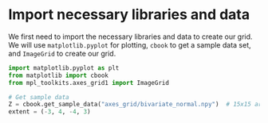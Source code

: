# Import necessary libraries and data

We first need to import the necessary libraries and data to create our grid. We will use `matplotlib.pyplot` for plotting, `cbook` to get a sample data set, and `ImageGrid` to create our grid.

```python
import matplotlib.pyplot as plt
from matplotlib import cbook
from mpl_toolkits.axes_grid1 import ImageGrid

# Get sample data
Z = cbook.get_sample_data("axes_grid/bivariate_normal.npy")  # 15x15 array
extent = (-3, 4, -4, 3)
```

